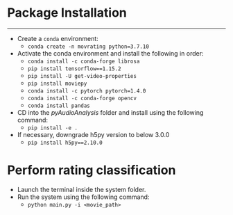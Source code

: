 # Package Installation
___
* Create a `conda` environment:
	* `conda create -n movrating python=3.7.10`
* Activate the conda environment and install the following in order:
	* `conda install -c conda-forge librosa`
	* `pip install tensorflow==1.15.2`
	* `pip install -U get-video-properties`
	* `pip install moviepy`
	* `conda install -c pytorch pytorch=1.4.0`
	* `conda install -c conda-forge opencv`
	* `conda install pandas`
* CD into the *pyAudioAnalysis* folder and install using the following command:
	* `pip install -e .`
* If necessary, downgrade h5py version to below 3.0.0
	* `pip install h5py==2.10.0`

# Perform rating classification
* Launch the terminal inside the system folder.
* Run the system using the following command:
	* `python main.py -i <movie_path>`


